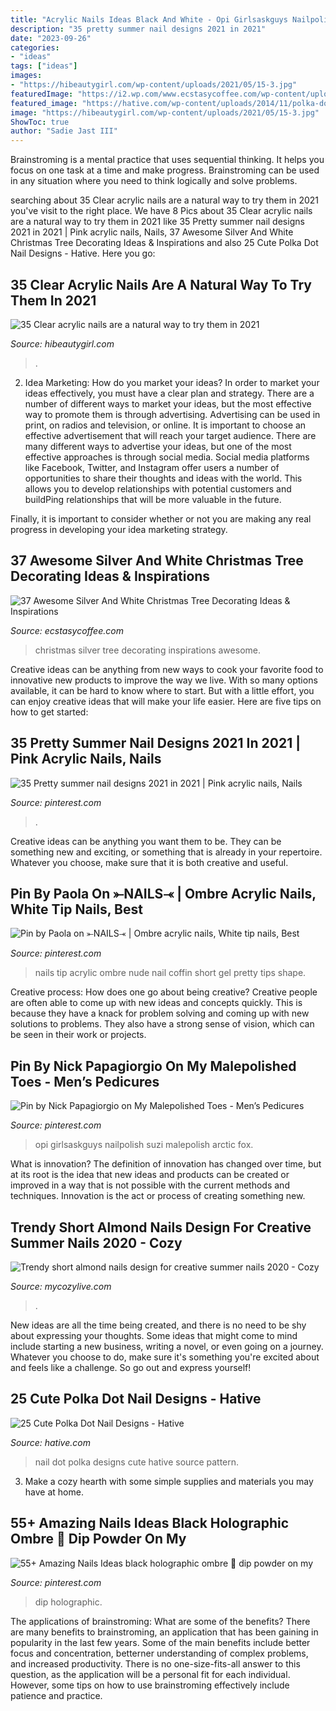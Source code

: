 ```yaml
---
title: "Acrylic Nails Ideas Black And White - Opi Girlsaskguys Nailpolish Suzi Malepolish Arctic Fox"
description: "35 pretty summer nail designs 2021 in 2021"
date: "2023-09-26"
categories:
- "ideas"
tags: ["ideas"]
images:
- "https://hibeautygirl.com/wp-content/uploads/2021/05/15-3.jpg"
featuredImage: "https://i2.wp.com/www.ecstasycoffee.com/wp-content/uploads/2016/10/White-and-Silver-Christmas-Tree1.jpg"
featured_image: "https://hative.com/wp-content/uploads/2014/11/polka-dot-nail-designs/5-cute-polka-dot-nail-designs.jpg"
image: "https://hibeautygirl.com/wp-content/uploads/2021/05/15-3.jpg"
ShowToc: true
author: "Sadie Jast III"
---
```



Brainstroming is a mental practice that uses sequential thinking. It helps you focus on one task at a time and make progress. Brainstroming can be used in any situation where you need to think logically and solve problems.

	

		
searching about 35 Clear acrylic nails are a natural way to try them in 2021 you've visit to the right place. We have 8 Pics about 35 Clear acrylic nails are a natural way to try them in 2021 like 35 Pretty summer nail designs 2021 in 2021 | Pink acrylic nails, Nails, 37 Awesome Silver And White Christmas Tree Decorating Ideas &amp; Inspirations and also 25 Cute Polka Dot Nail Designs - Hative. Here you go:
		
    
## 35 Clear Acrylic Nails Are A Natural Way To Try Them In 2021

<img loading=lazy src="https://hibeautygirl.com/wp-content/uploads/2021/05/15-3.jpg" onerror="this.onerror=null;this.src='https://tse2.mm.bing.net/th?id=OIP.UjkaUYG_yyKyspdzmkOTSwHaLH&amp;pid=15.1';" alt="35 Clear acrylic nails are a natural way to try them in 2021">

_Source: hibeautygirl.com_

>. 

	

2. Idea Marketing: How do you market your ideas?
In order to market your ideas effectively, you must have a clear plan and strategy. There are a number of different ways to market your ideas, but the most effective way to promote them is through advertising. Advertising can be used in print, on radios and television, or online. It is important to choose an effective advertisement that will reach your target audience.
There are many different ways to advertise your ideas, but one of the most effective approaches is through social media. Social media platforms like Facebook, Twitter, and Instagram offer users a number of opportunities to share their thoughts and ideas with the world. This allows you to develop relationships with potential customers and buildPing relationships that will be more valuable in the future.

Finally, it is important to consider whether or not you are making any real progress in developing your idea marketing strategy.

    
## 37 Awesome Silver And White Christmas Tree Decorating Ideas &amp; Inspirations

<img loading=lazy src="https://i2.wp.com/www.ecstasycoffee.com/wp-content/uploads/2016/10/White-and-Silver-Christmas-Tree1.jpg" onerror="this.onerror=null;this.src='https://tse2.mm.bing.net/th?id=OIP.zjv7hdKTy2MwKNf5ed96hwHaR4&amp;pid=15.1';" alt="37 Awesome Silver And White Christmas Tree Decorating Ideas &amp; Inspirations">

_Source: ecstasycoffee.com_

>christmas silver tree decorating inspirations awesome. 

	

Creative ideas can be anything from new ways to cook your favorite food to innovative new products to improve the way we live. With so many options available, it can be hard to know where to start. But with a little effort, you can enjoy creative ideas that will make your life easier. Here are five tips on how to get started: 

    
## 35 Pretty Summer Nail Designs 2021 In 2021 | Pink Acrylic Nails, Nails

<img loading=lazy src="https://i.pinimg.com/736x/21/b7/69/21b76908fcff8cc0df4e86adb3d18bbc.jpg" onerror="this.onerror=null;this.src='https://tse1.mm.bing.net/th?id=OIP.oLmgVb9tbHrmoFGxG79DVQHaLH&amp;pid=15.1';" alt="35 Pretty summer nail designs 2021 in 2021 | Pink acrylic nails, Nails">

_Source: pinterest.com_

>. 

	

Creative ideas can be anything you want them to be. They can be something new and exciting, or something that is already in your repertoire. Whatever you choose, make sure that it is both creative and useful.

    
## Pin By Paola On ⤜NAILS⤛ | Ombre Acrylic Nails, White Tip Nails, Best

<img loading=lazy src="https://i.pinimg.com/736x/92/33/a3/9233a309374ae3d8e86142fceffed945.jpg" onerror="this.onerror=null;this.src='https://tse2.mm.bing.net/th?id=OIP.CqBoqx1dgNAV2Xkqx42l5QHaKW&amp;pid=15.1';" alt="Pin by Paola on ⤜NAILS⤛ | Ombre acrylic nails, White tip nails, Best">

_Source: pinterest.com_

>nails tip acrylic ombre nude nail coffin short gel pretty tips shape. 

	

Creative process: How does one go about being creative?
Creative people are often able to come up with new ideas and concepts quickly. This is because they have a knack for problem solving and coming up with new solutions to problems. They also have a strong sense of vision, which can be seen in their work or projects.

    
## Pin By Nick Papagiorgio On My Malepolished Toes - Men’s Pedicures

<img loading=lazy src="https://i.pinimg.com/736x/9a/b2/5e/9ab25e0549bffba08aba6bf20d84045e.jpg" onerror="this.onerror=null;this.src='https://tse1.mm.bing.net/th?id=OIP.JYD0xcQy1akdHYDjSDjqcwHaLf&amp;pid=15.1';" alt="Pin by Nick Papagiorgio on My Malepolished Toes - Men’s Pedicures">

_Source: pinterest.com_

>opi girlsaskguys nailpolish suzi malepolish arctic fox. 

	

What is innovation?
The definition of innovation has changed over time, but at its root is the idea that new ideas and products can be created or improved in a way that is not possible with the current methods and techniques. Innovation is the act or process of creating something new.

    
## Trendy Short Almond Nails Design For Creative Summer Nails 2020 - Cozy

<img loading=lazy src="https://mycozylive.com/wp-content/uploads/2020/07/9-2.png" onerror="this.onerror=null;this.src='https://tse2.mm.bing.net/th?id=OIP.-KpCGDhmx9oBa_GZ81hDIQHaJ1&amp;pid=15.1';" alt="Trendy short almond nails design for creative summer nails 2020 - Cozy">

_Source: mycozylive.com_

>. 

	

New ideas are all the time being created, and there is no need to be shy about expressing your thoughts. Some ideas that might come to mind include starting a new business, writing a novel, or even going on a journey. Whatever you choose to do, make sure it's something you're excited about and feels like a challenge. So go out and express yourself!

    
## 25 Cute Polka Dot Nail Designs - Hative

<img loading=lazy src="https://hative.com/wp-content/uploads/2014/11/polka-dot-nail-designs/5-cute-polka-dot-nail-designs.jpg" onerror="this.onerror=null;this.src='https://tse3.mm.bing.net/th?id=OIP.OOpwvC8pZ2fylsMZ0FPOIAHaH7&amp;pid=15.1';" alt="25 Cute Polka Dot Nail Designs - Hative">

_Source: hative.com_

>nail dot polka designs cute hative source pattern. 

	

3. Make a cozy hearth with some simple supplies and materials you may have at home.

    
## 55+ Amazing Nails Ideas Black Holographic Ombre 🌈 Dip Powder On My

<img loading=lazy src="https://i.pinimg.com/736x/6c/0d/db/6c0ddb1d8204baff1ffb2b0a25a42cff.jpg" onerror="this.onerror=null;this.src='https://tse2.mm.bing.net/th?id=OIP.BszPw5OLyj3qm7BMvMzUKgHaNK&amp;pid=15.1';" alt="55+ Amazing Nails Ideas black holographic ombre 🌈 dip powder on my">

_Source: pinterest.com_

>dip holographic. 

	

The applications of brainstroming: What are some of the benefits?
There are many benefits to brainstroming, an application that has been gaining in popularity in the last few years. Some of the main benefits include better focus and concentration, betterner understanding of complex problems, and increased productivity. There is no one-size-fits-all answer to this question, as the application will be a personal fit for each individual. However, some tips on how to use brainstroming effectively include patience and practice.

